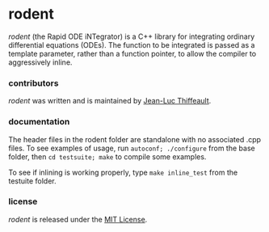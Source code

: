 # rodent

*rodent* (the Rapid ODE iNTegrator) is a C++ library for integrating ordinary differential equations (ODEs).  The function to be integrated is passed as a template parameter, rather than a function pointer, to allow the compiler to aggressively inline.

### contributors

*rodent* was written and is maintained by [Jean-Luc Thiffeault][1].

### documentation

The header files in the rodent folder are standalone with no associated .cpp files.  To see examples of usage, run `autoconf; ./configure` from the base folder, then `cd testsuite; make` to compile some examples.

To see if inlining is working properly, type `make inline_test` from the testuite folder.

### license

*rodent* is released under the [MIT License][2].

[1]: http://www.math.wisc.edu/~jeanluc/
[2]: http://github.com/jeanluct/rodent/raw/master/LICENSE
